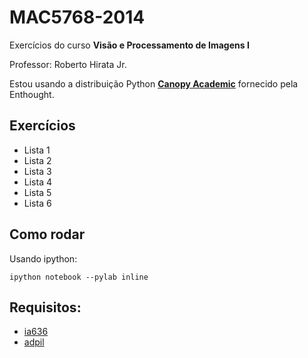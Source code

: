 # MAC5768-2014

Exercícios do curso **Visão e Processamento de Imagens I**

Professor: Roberto Hirata Jr.

Estou usando a distribuição Python [**Canopy Academic**](canopy) fornecido pela Enthought.

## Exercícios

 * Lista 1
 * Lista 2
 * Lista 3
 * Lista 4
 * Lista 5
 * Lista 6

## Como rodar

Usando ipython:

    ipython notebook --pylab inline

## Requisitos:

 * [ia636](ia636)
 * [adpil](adpil)

[ia636]: https://github.com/andersonfreitas/ia636
[adpil]: https://github.com/andersonfreitas/adpil
[canopy]: https://www.enthought.com/products/canopy/academic/
